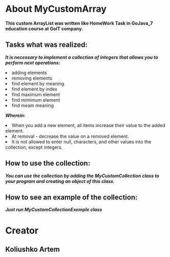 About MyCustomArray
===================
**This custom ArrayList was written like HomeWork Task in GoJava_7 education course at GoIT company.**

Tasks what was realized:
------------------------
***It is necessary to implement a collection of integers that allows you to perform next operations:***
 <li> adding elements
 <li> removing elements
 <li> find element by meaning
 <li> find element by index
 <li> find maximum element
 <li> find mimimum element
 <li> find meam meaning
 
 ***Wherein:***
<li> When you add a new element, all items increase their value to the added element.
<li> At removal - decrease the value on a removed element.
<li> It is not allowed to enter null, characters, and other values into the collection, except integers.

How to use the collection:
--------------------------

***You can use the collection by adding the MyCustomCollection class to your program and
creating an object of this class.***

How to see an example of the collection:
----------------------------------------
***Just run MyCustomCollectionExemple class***

Creator
=======
Koliushko Artem
-----------------------
